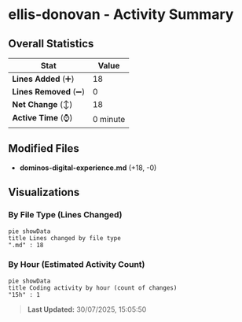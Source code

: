# ellis-donovan - Activity Summary 

## Overall Statistics

| Stat                   | Value                                                             |
| ---------------------- | ----------------------------------------------------------------- |
| **Lines Added** (➕)   | 18                                          |
| **Lines Removed** (➖) | 0                                        |
| **Net Change** (↕)    | 18                |
| **Active Time** (⌚)   | 0 minute |


## Modified Files
- **dominos-digital-experience.md** (+18, -0)

## Visualizations

### By File Type (Lines Changed)

```mermaid
pie showData
title Lines changed by file type
".md" : 18
```

### By Hour (Estimated Activity Count)

```mermaid
pie showData
title Coding activity by hour (count of changes)
"15h" : 1
```


> **Last Updated:** 30/07/2025, 15:05:50